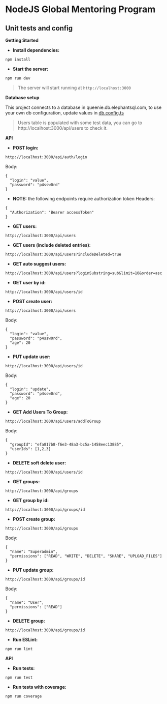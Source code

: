 # NodeJS Global Mentoring Program

## Unit tests and config

**Getting Started**

- **Install dependencies:**

`npm install`

- **Start the server:**

`npm run dev`
> The server will start running at `http://localhost:3000`

**Database setup**

This project connects to a database in queenie.db.elephantsql.com, to use your own db configuration, update values in [db.config.ts](https://github.com/evelin-garza/nodejs-gmp/blob/task3-postgresql-and-layered-architecture/src/config/db.config.ts)

> Users table is populated with some test data, you can go to http://localhost:3000/api/users to check it.

**API**

- **POST login:**

`http://localhost:3000/api/auth/login`

Body:
```
{
  "login": "value",
  "password": "p4ssw0rd"
}
```

- **NOTE:** the following endpoints require authorization token
Headers:
```
{
  "Authorization": "Bearer accessToken"
}
```

- **GET users:**

`http://localhost:3000/api/users`

- **GET users (include deleted entries):**

`http://localhost:3000/api/users?includeDeleted=true`

- **GET auto suggest users:**

`http://localhost:3000/api/users?loginSubstring=sub&limit=10&order=asc`

- **GET user by id:**

`http://localhost:3000/api/users/id`

- **POST create user:**

`http://localhost:3000/api/users`

Body:
```
{
  "login": "value",
  "password": "p4ssw0rd",
  "age": 20
}
```

- **PUT update user:**

`http://localhost:3000/api/users/id`

Body:
```
{
  "login": "update",
  "password": "p4ssw0rd",
  "age": 20
}
```

- **GET Add Users To Group:**

`http://localhost:3000/api/users/addToGroup`

Body:
```
{
  "groupId": "efa817b8-f6e3-48a3-bc5a-1458eec13885",
  "userIds": [1,2,3]
}
```

- **DELETE soft delete user:**

`http://localhost:3000/api/users/id`

- **GET groups:**

`http://localhost:3000/api/groups`

- **GET group by id:**

`http://localhost:3000/api/groups/id`

- **POST create group:**

`http://localhost:3000/api/groups`

Body:
```
{
  "name": "Superadmin",
  "permissions": ["READ", "WRITE", "DELETE", "SHARE", "UPLOAD_FILES"]
}
```

- **PUT update group:**

`http://localhost:3000/api/groups/id`

Body:
```
{
  "name": "User",
  "permissions": ["READ"]
}
```

- **DELETE group:**

`http://localhost:3000/api/groups/id`

- **Run ESLint:**

`npm run lint`

**API**

- **Run tests:**

`npm run test`

- **Run tests with coverage:**

`npm run coverage`
